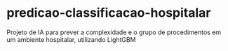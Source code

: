 # predicao-classificacao-hospitalar
Projeto de IA para prever a complexidade e o grupo de procedimentos em um ambiente hospitalar, utilizando LightGBM
